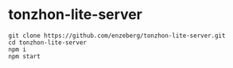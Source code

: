 # tonzhon-lite-server

    git clone https://github.com/enzeberg/tonzhon-lite-server.git
    cd tonzhon-lite-server
    npm i
    npm start
